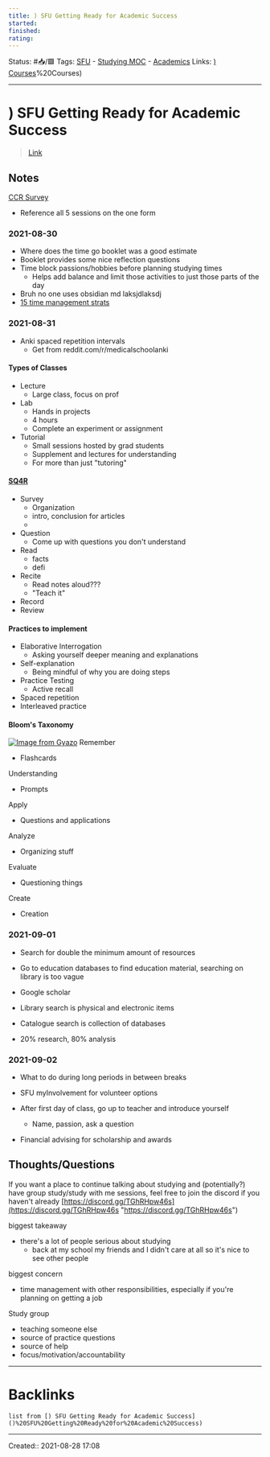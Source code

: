 ```yaml
---
title: ) SFU Getting Ready for Academic Success
started: 
finished:
rating: 
---
```

Status: #📥/🟩 
Tags: [SFU](SFU) - [Studying MOC](Studying%20MOC) - [Academics](Academics)
Links: [) Courses](notes/)%20Courses)
___
# ) SFU Getting Ready for Academic Success
> [Link](https://canvas.sfu.ca/courses/64391)
## Notes
[CCR Survey](https://websurvey.sfu.ca/cgi-bin/WebObjects/WebSurvey.woa/wa/survey?405835475)
- Reference all 5 sessions on the one form
### 2021-08-30 
- Where does the time go booklet was a good estimate
- Booklet provides some nice reflection questions
- Time block passions/hobbies before planning studying times
	- Helps add balance and limit those activities to just those parts of the day
- Bruh no one uses obsidian md laksjdlaksdj
- [15 time management strats](https://www.lib.sfu.ca/about/branches-depts/slc/learning/time-management/fifteen-time-management-strategies)
### 2021-08-31
- Anki spaced repetition intervals
	- Get from reddit.com/r/medicalschoolanki
#### Types of Classes
- Lecture
	- Large class, focus on prof
- Lab
	- Hands in projects
	- 4 hours
	- Complete an experiment or assignment
- Tutorial
	- Small sessions hosted by grad students
	- Supplement and lectures for understanding
	- For more than just "tutoring"

#### [SQ4R](https://www.youtube.com/watch?v=zszE_GsphzE&ab_channel=HartnessLibrary)
- Survey
	- Organization
	- intro, conclusion for articles
	- 
- Question
	- Come up with questions you don't understand
- Read
	- facts
	- defi
- Recite
	- Read notes aloud???
	- "Teach it"
- Record
- Review


#### Practices to implement
- Elaborative Interrogation
	- Asking yourself deeper meaning and explanations
- Self-explanation
	- Being mindful of why you are doing steps
- Practice Testing
	- Active recall
- Spaced repetition
- Interleaved practice
#### Bloom's Taxonomy
[![Image from Gyazo](https://i.gyazo.com/e1ef96ad2b8682f03b28bceb7ebcbd51.png)](https://gyazo.com/e1ef96ad2b8682f03b28bceb7ebcbd51)
Remember
- Flashcards

Understanding
- Prompts

Apply
- Questions and applications

Analyze
- Organizing stuff

Evaluate
- Questioning things

Create
- Creation
### 2021-09-01 
- Search for double the minimum amount of resources
- Go to education databases to find education material, searching on library is too vague
- Google scholar 

- Library search is physical and electronic items
- Catalogue search is collection of databases
- 20% research, 80% analysis
### 2021-09-02 
- What to do during long periods in between breaks
- SFU myInvolvement for volunteer options

- After first day of class, go up to teacher and introduce yourself
	- Name, passion, ask a question
- Financial advising for scholarship and awards
## Thoughts/Questions
If you want a place to continue talking about studying and (potentially?) have group study/study with me sessions, feel free to join the discord if you haven't already [https://discord.gg/TGhRHpw46s](https://discord.gg/TGhRHpw46s "https://discord.gg/TGhRHpw46s")

biggest takeaway
- there's a lot of people serious about studying
	- back at my school my friends and I didn't care at all so it's nice to see other people

biggest concern
- time management with other responsibilities, especially if you're planning on getting a job

Study group
- teaching someone else
- source of practice questions
- source of help
- focus/motivation/accountability
___
# Backlinks
```dataview
list from [) SFU Getting Ready for Academic Success]()%20SFU%20Getting%20Ready%20for%20Academic%20Success)
```
___

Created:: 2021-08-28 17:08



